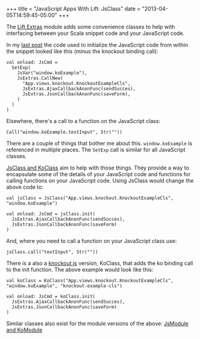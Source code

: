+++
title = "JavaScript Apps With Lift: JsClass"
date = "2013-04-05T14:59:45-05:00"
+++

The [Lift Extras](https://github.com/eltimn/lift-extras) module adds some convenience classes to help with interfacing between your Scala snippet code and your JavaScript code.

In my [last post](http://www.eltimn.com/blog/004-javascript-apps-with-lift-callback-functions) the code used to initialize the JavaScript code from within the snippet looked like this (minus the knockout binding call):

    val onload: JsCmd =
      SetExp(
        JsVar("window.koExample"),
        JsExtras.CallNew(
          "App.views.knockout.KnockoutExampleCls",
          JsExtras.AjaxCallbackAnonFunc(sendSucces),
          JsExtras.JsonCallbackAnonFunc(saveForm),
        )
      )
    )

Elsewhere, there's a call to a function on the JavaScript class:

    Call("window.koExample.textInput", Str(""))

There are a couple of things that bother me about this. `window.koExample` is referenced in multiple places. The `SetExp` call is similar for all JavaScript classes.

[JsClass and KoClass](https://github.com/eltimn/lift-extras/blob/master/library/src/main/scala/net/liftmodules/extras/JsClass.scala) aim to help with those things. They provide a way to encapsulate some of the details of your JavaScript code and functions for calling functions on your JavaScript code. Using JsClass would change the above code to:

    val jsClass = JsClass("App.views.knockout.KnockoutExampleCls", "window.koExample")

    val onload: JsCmd = jsClass.init(
      JsExtras.AjaxCallbackAnonFunc(sendSucces),
      JsExtras.JsonCallbackAnonFunc(saveForm)
    )

And, where you need to call a function on your JavaScript class use:

    jsClass.call("textInput", Str(""))

There is a also a [knockout.js](http://knockoutjs.com/) version, KoClass, that adds the ko binding call to the init function. The above example would look like this:

    val koClass = KoClass("App.views.knockout.KnockoutExampleCls", "window.koExample", "knockout-example-cls")

    val onload: JsCmd = koClass.init(
      JsExtras.AjaxCallbackAnonFunc(sendSucces),
      JsExtras.JsonCallbackAnonFunc(saveForm)
    )

Similar classes also exist for the module versions of the above: [JsModule and KoModule](https://github.com/eltimn/lift-extras/blob/master/library/src/main/scala/net/liftmodules/extras/JsModule.scala)

<div data-lift="embed?what=/templates-hidden/parts/js-lift-series"></div>
